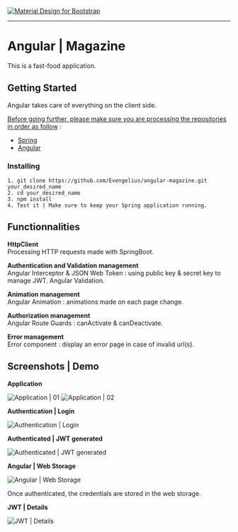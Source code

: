 [![Material Design for Bootstrap](https://mdbootstrap.com/wp-content/uploads/2018/03/admin-angular.png)](https://angular.io)

-----------------------------------------------------

# Angular | Magazine

This is a fast-food application.


## Getting Started

Angular takes care of everything on the client side.

<ins>Before going further, please make sure you are processing the repositories in order as follow</ins> : 

* [Spring](https://github.com/Evengelius/spring_magazine)<br />
* [Angular](https://github.com/Evengelius/angular-magazine)<br />

### Installing

```
1. git clone https://github.com/Evengelius/angular-magazine.git your_desired_name
2. cd your_desired_name
3. npm install
4. Test it | Make sure to keep your Spring application running.
```

## Functionnalities

**HttpClient**<br />
Processing HTTP requests made with SpringBoot.

**Authentication and Validation management**<br />
Angular Interceptor & JSON Web Token : using public key & secret key to manage JWT.
Angular Validation.

**Animation management**<br />
Angular Animation : animations made on each page change.
  
**Authorization management**<br />
Angular Route Guards : canActivate & canDeactivate.

**Error management**<br />
Error component : display an error page in case of invalid url(s).


## Screenshots | Demo

**Application**

![Application | 01](https://zupimages.net/up/20/43/rxqr.png)
![Application | 02](https://zupimages.net/up/20/43/zhpa.png)

**Authentication | Login**

![Authentication | Login](https://zupimages.net/up/20/43/tt9n.png)

**Authenticated | JWT generated**

![Authenticated | JWT generated](https://zupimages.net/up/20/43/rhqn.png)

**Angular | Web Storage**

![Angular | Web Storage](https://zupimages.net/up/20/43/yx40.png)

Once authenticated, the credentials are stored in the web storage.

**JWT | Details**

![JWT | Details](https://zupimages.net/up/20/43/rafs.png)
